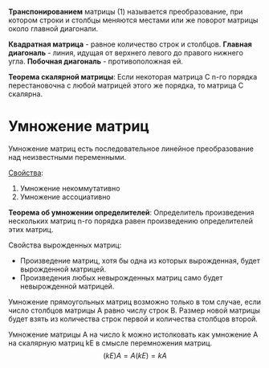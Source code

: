 **Транспонированием** матрицы (1) называется преобразование, при котором строки и столбцы меняются местами или же поворот матрицы около главной диагонали.

**Квадратная матрица** - равное количество строк и столбцов.
**Главная диагональ** - линия, идущая от верхнего левого до правого нижнего угла.
**Побочная диагональ** - противоположная ей.

**Теорема скалярной матрицы**:
Если некоторая матрица С n-го порядка перестановочна с любой матрицей этого же порядка, то матрица С скалярна.

# Умножение матриц

Умножение матриц есть последовательное линейное преобразование над неизвестными переменными.

<u>Свойства</u>:
1. Умножение некоммутативно
2. Умножение ассоциативно

**Теорема об умножении определителей**:
Определитель произведения нескольких матриц n-го порядка равен произведению определителей этих матриц.

Свойства вырожденных матриц:
- Произведение матриц, хотя бы одна из которых вырожденная, будет вырожденной матрицей.
- Произведения любых невырожденных матриц само будет невырожденной матрицей.

Умножение прямоугольных матриц возможно только в том случае, если число столбцов матрицы А равно числу строк B. Размер новой матрицы будет взять из количества строк первой и количества столбцов второй.

Умножение матрицы А на число k можно истолковать как умножение А на скалярную матриц kE в смысле перемножения матриц.
$$
(kE)A = A(kE) = kA
$$